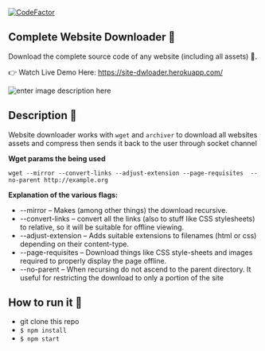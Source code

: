 [![CodeFactor](https://www.codefactor.io/repository/github/ahmadibrahiim/website-downloader/badge)](https://www.codefactor.io/repository/github/ahmadibrahiim/website-downloader)
## Complete Website Downloader 💾
Download the complete source code of any website (including all assets) 🔨.

👉 Watch Live Demo Here: https://site-dwloader.herokuapp.com/

![enter image description here](https://github.com/AhmadIbrahiim/Website-downloader/blob/master/public/Record.gif?raw=true)
## Description 📒
 Website downloader works with `wget` and `archiver` to download all websites assets and compress then sends it back to the user through socket channel
 
 **Wget params the being used**
 
 `wget --mirror --convert-links --adjust-extension --page-requisites 
--no-parent http://example.org`

 **Explanation of the various flags:**

 - --mirror – Makes (among other things) the download recursive.
- --convert-links – convert all the links (also to stuff like CSS stylesheets) to relative, so it will be suitable for offline viewing.
- --adjust-extension – Adds suitable extensions to filenames (html or css) depending on their content-type.
- --page-requisites – Download things like CSS style-sheets and images required to properly display the page offline.
- --no-parent – When recursing do not ascend to the parent directory. It useful for restricting the download to only a portion of the site

## How to run it 🤔

- git clone this repo
- `$ npm install`
- `$ npm start`




